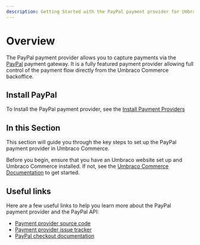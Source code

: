 ```yaml
---
description: Getting Started with the PayPal payment provider for Umbraco Commerce.
---
```


# Overview

The PayPal payment provider allows you to capture payments via the [PayPal](https://paypal.com) payment gateway. It is a fully featured payment provider allowing full control of the payment flow directly from the Umbraco Commerce backoffice.

## Install PayPal

To Install the PayPal payment provider, see the [Install Payment Providers](../install-payment-providers.md)

## In this Section

This section will guide you through the key steps to set up the PayPal payment provider in Umbraco Commerce.

Before you begin, ensure that you have an Umbraco website set up and Umbraco Commerce installed. If not, see the [Umbraco Commerce Documentation](https://docs.umbraco.com/umbraco-commerce/) to get started.

## Useful links

Here are a few useful links to help you learn more about the PayPal payment provider and the PayPal API:

* [Payment provider source code](https://github.com/umbraco/Umbraco.Commerce.PaymentProviders.Paypal)
* [Payment provider issue tracker](https://github.com/umbraco/Umbraco.Commerce.PaymentProviders.Paypal/issues)
* [PayPal checkout documentation](https://developer.paypal.com/docs/checkout/)

